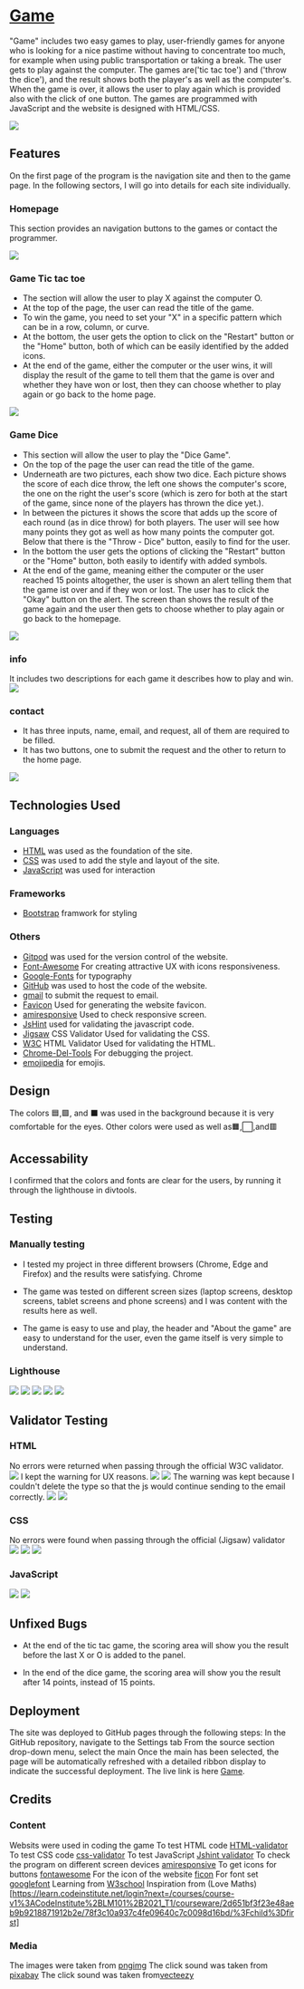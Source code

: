 # [Game](https://christianalamassi.github.io/Game/)

"Game" includes two easy games to play, user-friendly games for anyone who is looking for a nice pastime without having to concentrate too much, for example when using public transportation or taking a break. The user gets to play against the computer. The games are('tic tac toe') and ('throw the dice'), and the result shows both the player's as well as the computer's. When the game is over, it allows the user to play again which is provided also with the click of one button. The games are programmed with JavaScript and the website is designed with HTML/CSS.

<img src="/assets/images/recc.png">

## Features
On the first page of the program is the navigation site and then to the game page. In the following sectors, I will go into details for each site individually.

### Homepage
This section provides an navigation buttons to the games or contact the programmer.

<img src="/assets/images/indexhompa.png">

### Game Tic tac toe
- The section will allow the user to play X against the computer O.
- At the top of the page, the user can read the title of the game.
- To win the game, you need to set your "X" in a specific pattern which can be in a row, column, or curve.
- At the bottom, the user gets the option to click on the "Restart" button or the "Home" button, both of which can be easily identified by the added icons.
- At the end of the game, either the computer or the user wins, it will display the result of the game to tell them that the game is over and whether they have won or lost, then they can choose whether to play again or go back to the home page.

<img src="/assets/images/game1.png">

### Game Dice
- This section will allow the user to play the "Dice Game".
- On the top of the page the user can read the title of the game.
- Underneath are two pictures, each show two dice. Each picture shows the score of each dice throw, the left one shows the computer's score, the one on the right the user's score (which is zero for both at the start of the game, since none of the players has thrown the dice yet.).
- In between the pictures it shows the score that adds up the score of each round (as in dice throw) for both players. The user will see how many points they got as well as how many points the computer got. Below that there is the "Throw - Dice" button, easily to find for the user.
- In the bottom the user gets the options of clicking the "Restart" button or the "Home" button, both easily to identify with added symbols.
- At the end of the game, meaning either the computer or the user reached 15 points altogether, the user is shown an alert telling them that the game ist over and if they won or lost. The user has to click the "Okay" button on the alert. The screen than shows the result of the game again and the user then gets to choose whether to play again or go back to the homepage.

<img src="/assets/images/game2.png">

### info
It includes two descriptions for each game it describes how to play and win.
<img src="/assets/images/info.png">

### contact
- It has three inputs, name, email, and request, all of them are required to be filled. 
- It has two buttons, one to submit the request and the other to return to the home page.

<img src="/assets/images/contact.png">

## Technologies Used

### Languages
- [HTML](https://developer.mozilla.org/en-US/docs/Web/HTML) was used as the foundation of the site.
- [CSS](https://developer.mozilla.org/en-US/docs/Web/CSS) was used to add the style and layout of the site.
- [JavaScript](https://developer.mozilla.org/en-US/docs/Web/JavaScript) was used for interaction

### Frameworks
- [Bootstrap](https://getbootstrap.com/) framwork for styling

### Others
- [Gitpod](https://www.gitpod.io/) was used for the version control of the website.
- [Font-Awesome](https://fontawesome.com/) For creating attractive UX with icons responsiveness.
- [Google-Fonts](https://fonts.google.com/) for typography
- [GitHub](https://github.com/) was used to host the code of the website.
- [gmail](https://mail.google.com/) to submit the request to email.
- [Favicon](https://www.favicon.cc/) Used for generating the website favicon.
- [amiresponsive](https://ui.dev/amiresponsive) Used to check responsive screen.
- [JsHint](https://jshint.com/) used for validating the javascript code.
- [Jigsaw](https://jigsaw.w3.org/css-validator/) CSS Validator Used for validating the CSS.
- [W3C](https://validator.w3.org/#validate_by_input) HTML Validator Used for validating the HTML.
- [Chrome-Del-Tools](https://developer.chrome.com/docs/devtools/) For debugging the project.
- [emojipedia](https://emojipedia.org/large-red-square) for emojis.

## Design
The colors 🟦,🟩, and ⬛ was used in the background because it is very comfortable for the eyes. Other colors were used as well as🟧,⬜,and🟥

## Accessability
I confirmed that the colors and fonts are clear for the users, by running it through the lighthouse in divtools.



## Testing

### Manually testing

- I tested my project in three different browsers (Chrome, Edge and Firefox) and the results were satisfying.
Chrome

- The game was tested on different screen sizes (laptop screens, desktop screens, tablet screens and phone screens) and I was content with the results here as well.


- The game is easy to use and play, the header and "About the game" are easy to understand for the user, even the game itself is very simple to understand.

### Lighthouse
<img src="/assets/images/ligh4.png">
<img src="/assets/images/light1.png">
<img src="/assets/images/light2.png">
<img src="/assets/images/light3.png">
<img src="/assets/images/light5.png">

## Validator Testing

### HTML
No errors were returned when passing through the official W3C validator.
<img src="/assets/images/gameone.png">
I kept the warning for UX reasons.
<img src="/assets/images/gametwo.png">
<img src="/assets/images/index.png">
The warning was kept because I couldn't delete the type so that the js would continue sending to the email correctly.
<img src="/assets/images/htmlcontact.png">
<img src="/assets/images/infohtml.png">

### CSS
No errors were found when passing through the official (Jigsaw) validator
<img src="/assets/images/indexcss.png">
<img src="/assets/images/onecss.png">
<img src="/assets/images/twocss.png">

### JavaScript
<img src="/assets/images/twojs.png">
<img src="/assets/images/onejs.png">


## Unfixed Bugs
- At the end of the tic tac game, the scoring area will show you the result before the last X or O is added to the panel.

- In the end of the dice game, the scoring area will show you the result after 14 points, instead of 15 points.

## Deployment
The site was deployed to GitHub pages through the following steps:
In the GitHub repository, navigate to the Settings tab
From the source section drop-down menu, select the main
Once the main has been selected, the page will be automatically refreshed with a detailed ribbon display to indicate the successful deployment.
The live link is here [Game](https://christianalamassi.github.io/Game/).

## Credits

### Content
Websits were used in coding the game
To test HTML code [HTML-validator](https://validator.w3.org/#validate_by_input)
To test CSS code [css-validator](https://jigsaw.w3.org/css-validator/)
To test JavaScript [Jshint validator](https://jshint.com/)
To check the program on different screen devices [amiresponsive](https://ui.dev/amiresponsive)
To get icons for buttons [fontawesome](https://fontawesome.com/)
For the icon of the website [ficon](https://www.favicon.cc/)
For font set [googlefont](https://fonts.google.com/)
Learning from [W3school](https://www.w3schools.com/js/default.asp)
Inspiration from (Love Maths)[https://learn.codeinstitute.net/login?next=/courses/course-v1%3ACodeInstitute%2BLM101%2B2021_T1/courseware/2d651bf3f23e48aeb9b9218871912b2e/78f3c10a937c4fe09640c7c0098d16bd/%3Fchild%3Dfirst]

### Media
The images were taken from [pngimg](https://pngimg.com/)
The click sound was taken from [pixabay](https://pixabay.com/sound-effects/search/button-click/)
The click sound was taken from[vecteezy](https://www.google.com/url?sa=i&url=https%3A%2F%2Fwww.vecteezy.com%2Ffree-png%2Fx&psig=AOvVaw3_1pC_L3juuNsjV4oSJeuR&ust=1722437862622000&source=images&cd=vfe&opi=89978449&ved=0CAMQjB1qFwoTCOCw55uDz4cDFQAAAAAdAAAAABAJ)
